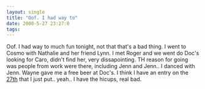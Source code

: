 ```yaml
---
layout: single
title: "Oof. I had way to"
date: 2000-5-27 23:27:0
tags: 
---
```


Oof. I had way to much fun tonight, not that that's a bad thing. I went to Cosmo with Nathalie and her friend Lynn. I met Roger and we went do Doc's looking for Caro, didn't find her, very dissapointing. TH reason for going was people from work were there, including Jenn and Jenn.. I danced with Jenn. Wayne gave me a free beer at Doc's. I think I have an entry on the [27th][1] that I just put.. yeah.. I have the hicups, real bad.



   [1]: 27.html

